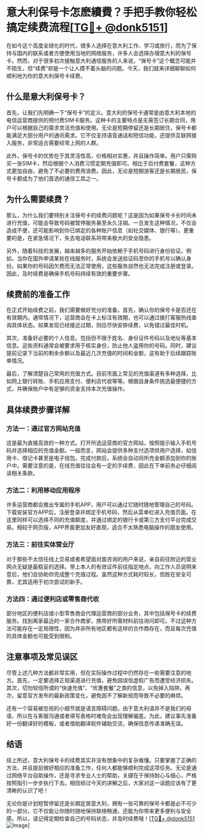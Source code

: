 # 意大利保号卡怎麽續費？手把手教你轻松搞定续费流程[[TG💪+ @donk5151](https://t.me/s/donk5151)]

在如今这个高度全球化的时代，很多人选择在意大利工作、学习或旅行，而为了保持与国内的联系或者方便使用当地的网络服务，许多人会选择办理意大利的保号卡。然而，对于很多初次接触意大利通信服务的人来说，“保号卡”这个概念可能并不陌生，但“续费”却是一个让人摸不着头脑的问题。今天，我们就来详细聊聊如何顺利地为你的意大利保号卡续费。

## 什么是意大利保号卡？

首先，让我们先明确一下“保号卡”的定义。意大利的保号卡通常是由意大利本地的电信运营商提供的预付费SIM卡服务。这种卡的主要特点是无需签订长期合同，用户可以根据自己的需求灵活充值和使用。无论是短期停留还是长期居住，保号卡都能满足大部分用户的通讯需求。它不仅支持语音通话和短信功能，还提供互联网接入服务，非常适合需要经常上网的人群。

此外，保号卡的优势在于其灵活性高，价格相对实惠，并且操作简单。用户只需购买一张SIM卡，然后根据个人消费习惯定期充值即可。相比于后付费套餐，这种方式更加自由，避免了不必要的费用浪费。因此，无论是短期游客还是长期居民，保号卡都成为了他们首选的通信工具之一。

## 为什么需要续费？

那么，为什么我们要特别关注保号卡的续费问题呢？这是因为如果保号卡长时间未进行充值，可能会导致号码被暂停服务甚至永久注销。一旦发生这种情况，不仅会造成不便，还可能影响到你已绑定的各种账户信息（如社交媒体、银行等）。更重要的是，在紧急情况下，失去电话联系将带来极大的安全隐患。

另外，随着科技的发展，越来越多的服务开始依赖于手机号码进行身份验证。例如，当你在国外申请某些在线服务时，系统会发送验证码至你的手机号以确认身份。如果你的号码因欠费而无法正常使用，这些服务自然也无法完成注册或登录。因此，及时续费是确保手机号码持续有效的重要步骤。

## 续费前的准备工作

在正式开始续费之前，我们需要做好充分的准备。首先，确认你的保号卡是否还在有效期内。通常情况下，运营商会在卡上标注有效期，也可以通过拨打客服热线查询具体状态。如果发现已经接近过期，则应尽快安排续费，以免错过最佳时机。

其次，准备好必要的个人信息。包括但不限于姓名、身份证件号码以及地址等基本信息。这些资料通常会被要求用于核实身份，防止他人盗用你的号码。同时，建议提前记录下当前的剩余余额以及最近几次充值的时间和金额，这有助于后续跟踪账单情况。

最后，了解清楚自己常用的充值方式。目前市面上常见的充值渠道有多种选择，比如网上银行转账、手机应用支付、便利店代收等等。根据自身条件挑选最便捷的方式，并确保账户中有足够的资金支持本次充值操作。

## 具体续费步骤详解

### 方法一：通过官方网站充值

这是最为直接高效的一种方式。打开所选运营商的官方网站，按照提示输入手机号码并选择相应的充值金额。一般而言，网站会提供多种支付选项供用户选择，如信用卡、借记卡甚至是电子钱包。完成付款后，系统会自动将所充金额添加到你的账户中。需要注意的是，在线充值往往会有一定的手续费，因此在下单前务必仔细阅读相关条款。

### 方法二：利用移动应用程序

许多运营商都会推出专属的手机APP，用户可以通过它随时随地管理自己的号码。下载安装官方APP后，注册登录并绑定手机号码，然后从菜单栏进入充值页面。在这里同样可以选择不同的充值额度，并通过绑定的银行卡或第三方支付平台完成交易。相较于网页版，APP界面更加友好直观，适合不太熟悉电脑操作的朋友使用。

### 方法三：前往实体营业厅

对于那些不太信任线上交易或者希望面对面咨询的用户来说，亲自前往附近的营业网点无疑是最稳妥的选择。带上本人的有效证件前往指定地点，向工作人员说明来意后，他们会协助你完成整个充值过程。虽然这种方式耗时较长，但胜在安全可靠，尤其适用于初次尝试的新手。

### 方法四：通过便利店或零售商代收

部分地区的便利店或小型零售商会代理运营商的部分业务，其中包括保号卡的续费服务。找到离家最近的一家合作商家，携带好所需材料前往询问即可。不过这种方法可能存在一定局限性，因为并非所有地区都有这样的合作商存在，而且每次充值的具体金额也可能受到限制。

## 注意事项及常见误区

尽管上述几种方法都非常实用，但在实际操作过程中仍然存在一些需要注意的地方。首先，一定要选择正规渠道进行充值，避免因误信虚假广告而遭受经济损失。其次，切勿轻信所谓的“快速充值”、“优惠套餐”之类的信息，以免掉入陷阱。再次，留意官方发布的最新政策变化，避免因不了解新规而导致不必要的麻烦。

还有一个容易被忽视的小细节就是语言障碍问题。由于意大利语并不是我们的母语，所以在与客服沟通或者填写表格时难免会出现理解偏差。为此，建议事先准备好一份翻译好的模板，或者借助翻译软件辅助交流，确保信息传递准确无误。

## 结语

综上所述，意大利保号卡的续费其实并没有想象中的复杂难懂。只要掌握了正确的方法，并且提前做好相应的准备工作，任何人都能够顺利完成这项任务。无论是通过网络平台自助操作，还是寻求专业人士的帮助，关键在于保持耐心与细心，严格按照指引一步步执行下去。相信经过今天的讲解之后，大家对这一话题应该有了更清晰的认识了吧！

无论你是计划短暂停留还是长期定居意大利，拥有一张可靠的保号卡都是必不可少的一部分。它不仅能让你随时随地保持联络畅通，还能为你带来更多便利与安全感。所以，请记得定期检查自己的号码状态，并及时续费哦！[[TG💪+ @donk5151](https://t.me/s/donk5151) ![Image](https://i.postimg.cc/rwNCRYN7/Snipaste-2025-04-30-17-27-05.png)]